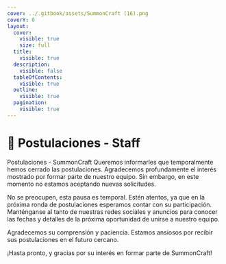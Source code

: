 ```yaml
---
cover: ../.gitbook/assets/SummonCraft (16).png
coverY: 0
layout:
  cover:
    visible: true
    size: full
  title:
    visible: true
  description:
    visible: false
  tableOfContents:
    visible: true
  outline:
    visible: true
  pagination:
    visible: true
---
```


# 📄 Postulaciones - Staff

Postulaciones - SummonCraft Queremos informarles que temporalmente hemos cerrado las postulaciones. Agradecemos profundamente el interés mostrado por formar parte de nuestro equipo. Sin embargo, en este momento no estamos aceptando nuevas solicitudes.

No se preocupen, esta pausa es temporal. Estén atentos, ya que en la próxima ronda de postulaciones esperamos contar con su participación. Manténganse al tanto de nuestras redes sociales y anuncios para conocer las fechas y detalles de la próxima oportunidad de unirse a nuestro equipo.

Agradecemos su comprensión y paciencia. Estamos ansiosos por recibir sus postulaciones en el futuro cercano.

¡Hasta pronto, y gracias por su interés en formar parte de SummonCraft!&#x20;

